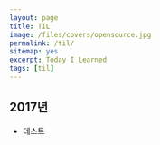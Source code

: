```yaml
---
layout: page
title: TIL
image: /files/covers/opensource.jpg
permalink: /til/
sitemap: yes
excerpt: Today I Learned
tags: [til]
---
```


## 2017년

* 테스트
